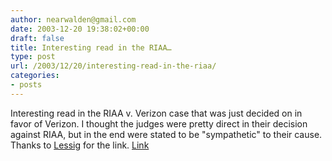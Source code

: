 ```yaml
---
author: nearwalden@gmail.com
date: 2003-12-20 19:38:02+00:00
draft: false
title: Interesting read in the RIAA…
type: post
url: /2003/12/20/interesting-read-in-the-riaa/
categories:
- posts
---
```


Interesting read in the RIAA v. Verizon case that was just decided on in favor of Verizon.  I thought the judges were pretty direct in their decision against RIAA, but in the end were stated to be "sympathetic" to their cause.  Thanks to [Lessig](//www.lessig.org/blog/archives/001643.shtml') for the link.  [ Link ](//pacer.cadc.uscourts.gov/docs/common/opinions/200312/03-7015a.pdf')




